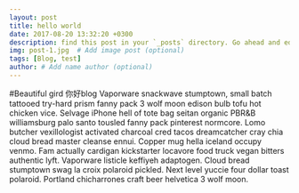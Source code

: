 ```yaml
---
layout: post
title: hello world
date: 2017-08-20 13:32:20 +0300
description: find this post in your `_posts` directory. Go ahead and edit it and re-build the site to see your changes
img: post-1.jpg  # Add image post (optional)
tags: [Blog, test]
author: # Add name author (optional)
---
```



#Beautiful gird
你好blog
Vaporware snackwave stumptown, small batch tattooed try-hard prism fanny pack 3 wolf moon edison bulb tofu hot chicken vice. Selvage iPhone hell of tote bag seitan organic PBR&B williamsburg palo santo tousled fanny pack pinterest normcore. Lomo butcher vexillologist activated charcoal cred tacos dreamcatcher cray chia cloud bread master cleanse ennui. Copper mug hella iceland occupy venmo. Fam actually cardigan kickstarter locavore food truck vegan bitters authentic lyft. Vaporware listicle keffiyeh adaptogen. Cloud bread stumptown swag la croix polaroid pickled. Next level yuccie four dollar toast polaroid. Portland chicharrones craft beer helvetica 3 wolf moon.
